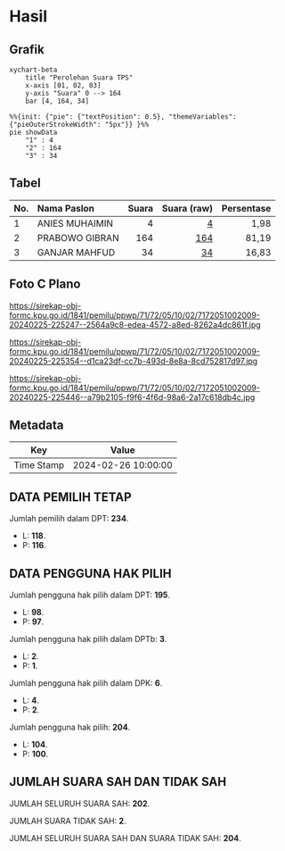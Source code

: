 # Hasil

## Grafik

```mermaid
xychart-beta
    title "Perolehan Suara TPS"
    x-axis [01, 02, 03]
    y-axis "Suara" 0 --> 164
    bar [4, 164, 34]
```

```mermaid
%%{init: {"pie": {"textPosition": 0.5}, "themeVariables": {"pieOuterStrokeWidth": "5px"}} }%%
pie showData
    "1" : 4
    "2" : 164
    "3" : 34
```

## Tabel

| No. | Nama Paslon    | Suara | Suara (raw) | Persentase |
|:--- |:-------------- | -----:| -----------:| ----------:|
| 1   | ANIES MUHAIMIN | 4     | [4][p-1]    | 1,98       |
| 2   | PRABOWO GIBRAN | 164   | [164][p-2]  | 81,19      |
| 3   | GANJAR MAHFUD  | 34    | [34][p-3]   | 16,83      |


[p-1]: https://github.com/gigit-pemilu/pemilu-2024-71-sulawesi-utara/blob/main/pilpres/hitung-suara/sub/71-sulawesi-utara/sub/72-kota-bitung/sub/05-matuari/sub/1002-sagerat/sub/009-tps/sub/paslon-1.txt
[p-2]: https://github.com/gigit-pemilu/pemilu-2024-71-sulawesi-utara/blob/main/pilpres/hitung-suara/sub/71-sulawesi-utara/sub/72-kota-bitung/sub/05-matuari/sub/1002-sagerat/sub/009-tps/sub/paslon-2.txt
[p-3]: https://github.com/gigit-pemilu/pemilu-2024-71-sulawesi-utara/blob/main/pilpres/hitung-suara/sub/71-sulawesi-utara/sub/72-kota-bitung/sub/05-matuari/sub/1002-sagerat/sub/009-tps/sub/paslon-3.txt

## Foto C Plano

https://sirekap-obj-formc.kpu.go.id/1841/pemilu/ppwp/71/72/05/10/02/7172051002009-20240225-225247--2564a9c8-edea-4572-a8ed-8262a4dc861f.jpg

https://sirekap-obj-formc.kpu.go.id/1841/pemilu/ppwp/71/72/05/10/02/7172051002009-20240225-225354--d1ca23df-cc7b-493d-8e8a-8cd752817d97.jpg

https://sirekap-obj-formc.kpu.go.id/1841/pemilu/ppwp/71/72/05/10/02/7172051002009-20240225-225446--a79b2105-f9f6-4f6d-98a6-2a17c618db4c.jpg


## Metadata

| Key        | Value               |
| ---------- | ------------------- |
| Time Stamp | 2024-02-26 10:00:00 |


## DATA PEMILIH TETAP

Jumlah pemilih dalam DPT: **234**.
 * L: **118**.
 * P: **116**.

## DATA PENGGUNA HAK PILIH

Jumlah pengguna hak pilih dalam DPT: **195**.
 * L: **98**.
 * P: **97**.

Jumlah pengguna hak pilih dalam DPTb: **3**.
 * L: **2**.
 * P: **1**.

Jumlah pengguna hak pilih dalam DPK: **6**.
 * L: **4**.
 * P: **2**.

Jumlah pengguna hak pilih: **204**.
 * L: **104**.
 * P: **100**.

## JUMLAH SUARA SAH DAN TIDAK SAH

JUMLAH SELURUH SUARA SAH: **202**.

JUMLAH SUARA TIDAK SAH: **2**.

JUMLAH SELURUH SUARA SAH DAN SUARA TIDAK SAH: **204**.


